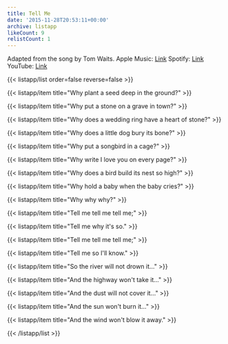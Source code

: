 ```yaml
---
title: Tell Me
date: '2015-11-28T20:53:11+00:00'
archive: listapp
likeCount: 9
relistCount: 1
---
```


Adapted from the song by Tom Waits. Apple Music: [Link](https://itun.es/us/e6_tB?i=458227440) Spotify: [Link](https://open.spotify.com/album/7Ah3DkGxil3UE6b5R4qlif) YouTube: [Link](https://m.youtube.com/watch?v=vg2SBPaxoe8)

<!--more-->

{{< listapp/list order=false reverse=false >}}

   {{< listapp/item title="Why plant a seed deep in the ground?" >}}

   {{< listapp/item title="Why put a stone on a grave in town?" >}}

   {{< listapp/item title="Why does a wedding ring have a heart of stone?" >}}

   {{< listapp/item title="Why does a little dog bury its bone?" >}}

   {{< listapp/item title="Why put a songbird in a cage?" >}}

   {{< listapp/item title="Why write I love you on every page?" >}}

   {{< listapp/item title="Why does a bird build its nest so high?" >}}

   {{< listapp/item title="Why hold a baby when the baby cries?" >}}

   {{< listapp/item title="Why why why?" >}}

   {{< listapp/item title="Tell me tell me tell me;" >}}

   {{< listapp/item title="Tell me why it's so." >}}

   {{< listapp/item title="Tell me tell me tell me;" >}}

   {{< listapp/item title="Tell me so I'll know." >}}

   {{< listapp/item title="So the river will not drown it…" >}}

   {{< listapp/item title="And the highway won't take it…" >}}

   {{< listapp/item title="And the dust will not cover it…" >}}

   {{< listapp/item title="And the sun won't burn it…" >}}

   {{< listapp/item title="And the wind won't blow it away." >}}

{{< /listapp/list >}}
